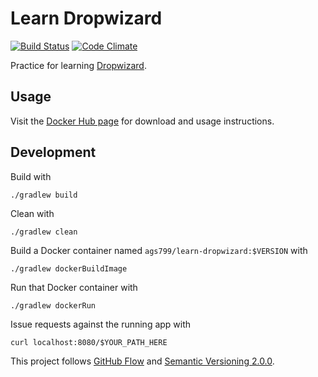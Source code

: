 # Learn Dropwizard
[![Build Status](https://circleci.com/gh/ags799/learn-dropwizard.svg?style=shield&circle-token=beac835a1c461670d578e3016d6b85581721e19f)](https://circleci.com/gh/ags799/learn-dropwizard)
[![Code Climate](https://codeclimate.com/github/ags799/learn-dropwizard/badges/gpa.svg)](https://codeclimate.com/github/ags799/learn-dropwizard)

Practice for learning [Dropwizard](http://dropwizard.io).

## Usage

Visit the [Docker Hub page](https://hub.docker.com/r/ags799/learn-dropwizard/) for
download and usage instructions.

## Development

Build with

    ./gradlew build

Clean with

    ./gradlew clean

Build a Docker container named
`ags799/learn-dropwizard:$VERSION` with

    ./gradlew dockerBuildImage

Run that Docker container with

    ./gradlew dockerRun

Issue requests against the running app with

    curl localhost:8080/$YOUR_PATH_HERE

This project follows [GitHub Flow](https://guides.github.com/introduction/flow/)
and [Semantic Versioning 2.0.0](http://semver.org/).
